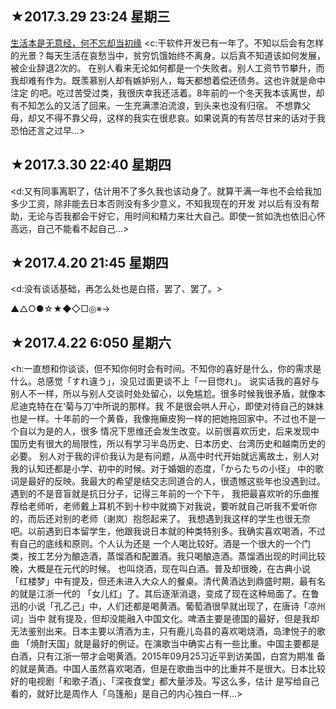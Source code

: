 ★2017.3.29 23:24 星期三
------------------------
[生活本是无意经，何不忘却当初缘](有情天恨海之举，却又有无一无靠之态) 
<c:干软件开发已有一年了。不知以后会有怎样的光景？每天生活在哀愁当中，贫穷饥饿始终不离身。以后真不知道该如何发展，被企业辞退2次的。
在别人看来无论如何都是一个失败者。别人工资节节攀升，而我却难有作为。既羡慕别人却有嫉妒别人，每天都想着偿还债务。这也许就是命中注定
的吧。吃过苦受过类，我很庆幸我还活着。8年前的一个冬天我本该离世，却有不知怎么的又活了回来。一生充满漂泊流浪，到头来也没有归宿。
不想靠父母，却又不得不靠父母，这样的我实在很悲哀。如果说真的有苦尽甘来的话对于我恐怕还言之过早...>

★2017.3.30 22:40 星期四
------------------------
<d:又有同事离职了，估计用不了多久我也该动身了。就算干满一年也不会给我加多少工资，除非能去日本否则没有多少意义，不知我现在的开发
对以后有没有帮助，无论与否我都会干好它，用时间和精力来壮大自己。即使一贫如洗也依旧心怀高远，自己不能看不起自己...>

★2017.4.20 21:45 星期四
-------------------------
<d:没有谈话基础，再怎么处也是白搭，罢了、罢了。>

▲△○●☆★◆◇□◎※→

★2017.4.22 6:050 星期六
-------------------------
<h:一直想和你谈谈，但不知你何时会有时间。不知你的喜好是什么，你的需求是什么。总感觉「すれ違う」，没见过面更谈不上「一目惚れ」。
说实话我的喜好与别人不一样，所以与别人交谈时处处留心，以免尴尬。很多时候我很矛盾，就像本尼迪克特在在‘菊与刀’中所说的那样。我
不是很会哄人开心，即使对待自己的妹妹也是一样。十年前的一个黄昏，我像拖癞皮狗一样的把她拖回家中。不过也不是一个自以为是的人，很多
情况下思维还会发生改变。以前很喜欢历史，后来发现中国历史有很大的局限性，所以有学习半岛历史、日本历史、台湾历史和越南历史的必要。
别人对于我的评价我认为是有问题，从高中时代开始就远离故土，别人对我的认知还都是小学、初中的时候。对于婚姻的态度，「からたちの小径」
中的歌词是最好的反映。我最大的希望是结交志同道合的人，很遗憾这些年也没遇到过。遇到的不是音盲就是抗日分子，记得三年前的一个下午，
我把最喜欢听的乐曲推荐给老师听，老师戴上耳机不到十秒中就摘下对我说，要听就自己听我不爱听你的，而后还对别的老师（谢岚）抱怨起来了。
我想遇到我这样的学生也很无奈吧。以前遇到日本留学生，他跟我说日本就的种类特别多。我确实喜欢喝酒，不过有自己的底线和原则。个人认为还是
一个人喝比较好。酒是一个很大的一个门类，按工艺分为酿造酒，蒸馏酒和配置酒。我只喝酿造酒。蒸馏酒出现的时间比较晚，大概是在元代的时候。
也叫烧酒，现在叫白酒。普及却很晚，在古典小说「红楼梦」中有提及，但还未进入大众人的餐桌。清代黄酒达到鼎盛时期，最有名的就是江浙一代的
「女儿红」了。其后逐渐消退，变成了现在这种局面了。在鲁迅的小说「孔乙己」中，人们还都是喝黄酒。葡萄酒很早就出现了，在唐诗「凉州词」当中
就有提及，但却没能融入中国文化。啤酒主要是德国的最好，但是我却无法鉴别出来。日本主要以清酒为主，只有鹿儿岛县的喜欢喝烧酒，岛津悦子的歌曲
「焼酎天国」就是最好的例证。在演歌当中确实占有一些比重。中国主要都是白酒，只有江浙一带才会喝黄酒。2015年09月25习近平到访美国，白宫为期准
备的就是黄酒。中国人虽然喜欢喝酒，但是在歌曲当中的比重并不是很大。日本比较好的电视剧「和歌子酒」、「深夜食堂」都大量涉及。写这么多，估计
是写给自己看的，就好比是周作人「乌篷船」是自己的内心独白一样...>








































